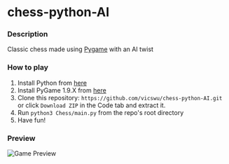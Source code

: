# chess-python-AI

### Description
Classic chess made using [Pygame](https://www.pygame.org/wiki/about) with an AI twist 

### How to play
1. Install Python from [here](https://www.python.org/downloads)
2. Install PyGame 1.9.X from [here](http://www.pygame.org/download.shtml)
3. Clone this repository: `https://github.com/vicswu/chess-python-AI.git` or click `Download ZIP` in the Code tab and extract it.
4. Run `python3 Chess/main.py` from the repo's root directory
5. Have fun!

### Preview
![Game Preview](https://media.giphy.com/media/KtO4mwQa6MBP1KxvO5/giphy.gif)